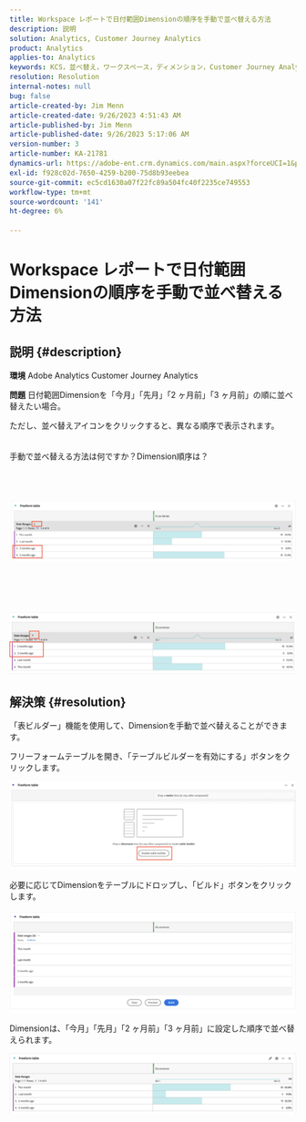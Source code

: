 ```yaml
---
title: Workspace レポートで日付範囲Dimensionの順序を手動で並べ替える方法
description: 説明
solution: Analytics, Customer Journey Analytics
product: Analytics
applies-to: Analytics
keywords: KCS，並べ替え，ワークスペース，ディメンション，Customer Journey Analytics，手動で並べ替え，日付範囲Dimension，レポート， Adobe Analytics
resolution: Resolution
internal-notes: null
bug: false
article-created-by: Jim Menn
article-created-date: 9/26/2023 4:51:43 AM
article-published-by: Jim Menn
article-published-date: 9/26/2023 5:17:06 AM
version-number: 3
article-number: KA-21781
dynamics-url: https://adobe-ent.crm.dynamics.com/main.aspx?forceUCI=1&pagetype=entityrecord&etn=knowledgearticle&id=3a2f1c62-285c-ee11-be6f-6045bd006268
exl-id: f928c02d-7650-4259-b200-75d8b93eebea
source-git-commit: ec5cd1630a07f22fc89a504fc40f2235ce749553
workflow-type: tm+mt
source-wordcount: '141'
ht-degree: 6%

---
```


# Workspace レポートで日付範囲Dimensionの順序を手動で並べ替える方法

## 説明 {#description}


<b>環境</b>
Adobe Analytics
Customer Journey Analytics

<b>問題</b>
日付範囲Dimensionを「今月」「先月」「2 ヶ月前」「3 ヶ月前」の順に並べ替えたい場合。

ただし、並べ替えアイコンをクリックすると、異なる順序で表示されます。
<br><br><br>手動で並べ替える方法は何ですか？Dimension順序は？<br><br>
<br> <br><br>![](assets/___3b2f1c62-285c-ee11-be6f-6045bd006268___.png)<br><br> <br><br> <br><br>![](assets/___3d2f1c62-285c-ee11-be6f-6045bd006268___.png)

## 解決策 {#resolution}


「表ビルダー」機能を使用して、Dimensionを手動で並べ替えることができます。

フリーフォームテーブルを開き、「テーブルビルダーを有効にする」ボタンをクリックします。

![](assets/d4eda136-2fcd-ed11-b597-6045bd006793.png)

必要に応じてDimensionをテーブルにドロップし、「ビルド」ボタンをクリックします。

![](assets/69497031-30cd-ed11-b597-6045bd006793.png)

Dimensionは、「今月」「先月」「2 ヶ月前」「3 ヶ月前」に設定した順序で並べ替えられます。

![](assets/efb1744a-30cd-ed11-b597-6045bd006793.png)
